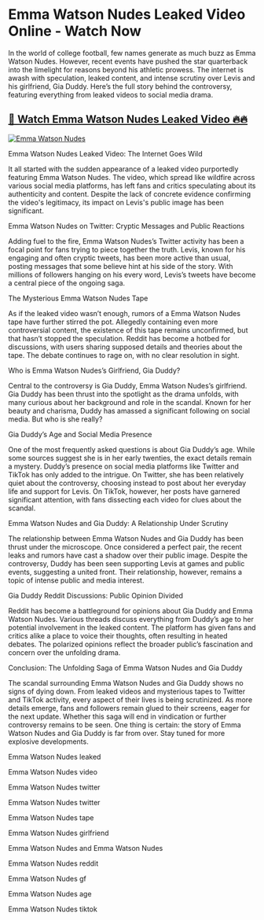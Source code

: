 # Emma Watson Nudes Leaked Video Online - Watch Now

In the world of college football, few names generate as much buzz as Emma Watson Nudes. However, recent events have pushed the star quarterback into the limelight for reasons beyond his athletic prowess. The internet is awash with speculation, leaked content, and intense scrutiny over Levis and his girlfriend, Gia Duddy. Here’s the full story behind the controversy, featuring everything from leaked videos to social media drama.

 ## [🔗 Watch Emma Watson Nudes Leaked Video 🔥🔥](https://hotvideos.systeme.io/watch-nudes)

[![Emma Watson Nudes](https://i.imgur.com/dJHk4Zq.gif)](https://hotvideos.systeme.io/watch-nudes)

Emma Watson Nudes Leaked Video: The Internet Goes Wild

It all started with the sudden appearance of a leaked video purportedly featuring Emma Watson Nudes. The video, which spread like wildfire across various social media platforms, has left fans and critics speculating about its authenticity and content. Despite the lack of concrete evidence confirming the video's legitimacy, its impact on Levis's public image has been significant.

Emma Watson Nudes on Twitter: Cryptic Messages and Public Reactions

Adding fuel to the fire, Emma Watson Nudes’s Twitter activity has been a focal point for fans trying to piece together the truth. Levis, known for his engaging and often cryptic tweets, has been more active than usual, posting messages that some believe hint at his side of the story. With millions of followers hanging on his every word, Levis’s tweets have become a central piece of the ongoing saga.

The Mysterious Emma Watson Nudes Tape

As if the leaked video wasn’t enough, rumors of a Emma Watson Nudes tape have further stirred the pot. Allegedly containing even more controversial content, the existence of this tape remains unconfirmed, but that hasn’t stopped the speculation. Reddit has become a hotbed for discussions, with users sharing supposed details and theories about the tape. The debate continues to rage on, with no clear resolution in sight.

Who is Emma Watson Nudes’s Girlfriend, Gia Duddy?

Central to the controversy is Gia Duddy, Emma Watson Nudes’s girlfriend. Gia Duddy has been thrust into the spotlight as the drama unfolds, with many curious about her background and role in the scandal. Known for her beauty and charisma, Duddy has amassed a significant following on social media. But who is she really?

Gia Duddy’s Age and Social Media Presence

One of the most frequently asked questions is about Gia Duddy’s age. While some sources suggest she is in her early twenties, the exact details remain a mystery. Duddy’s presence on social media platforms like Twitter and TikTok has only added to the intrigue. On Twitter, she has been relatively quiet about the controversy, choosing instead to post about her everyday life and support for Levis. On TikTok, however, her posts have garnered significant attention, with fans dissecting each video for clues about the scandal.

Emma Watson Nudes and Gia Duddy: A Relationship Under Scrutiny

The relationship between Emma Watson Nudes and Gia Duddy has been thrust under the microscope. Once considered a perfect pair, the recent leaks and rumors have cast a shadow over their public image. Despite the controversy, Duddy has been seen supporting Levis at games and public events, suggesting a united front. Their relationship, however, remains a topic of intense public and media interest.

Gia Duddy Reddit Discussions: Public Opinion Divided

Reddit has become a battleground for opinions about Gia Duddy and Emma Watson Nudes. Various threads discuss everything from Duddy’s age to her potential involvement in the leaked content. The platform has given fans and critics alike a place to voice their thoughts, often resulting in heated debates. The polarized opinions reflect the broader public’s fascination and concern over the unfolding drama.

Conclusion: The Unfolding Saga of Emma Watson Nudes and Gia Duddy

The scandal surrounding Emma Watson Nudes and Gia Duddy shows no signs of dying down. From leaked videos and mysterious tapes to Twitter and TikTok activity, every aspect of their lives is being scrutinized. As more details emerge, fans and followers remain glued to their screens, eager for the next update. Whether this saga will end in vindication or further controversy remains to be seen. One thing is certain: the story of Emma Watson Nudes and Gia Duddy is far from over. Stay tuned for more explosive developments.

Emma Watson Nudes leaked

Emma Watson Nudes video

Emma Watson Nudes twitter

Emma Watson Nudes twitter

Emma Watson Nudes tape

Emma Watson Nudes girlfriend

Emma Watson Nudes and Emma Watson Nudes

Emma Watson Nudes reddit

Emma Watson Nudes gf

Emma Watson Nudes age

Emma Watson Nudes tiktok

